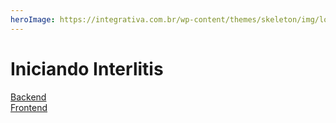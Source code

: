 ```yaml
---
heroImage: https://integrativa.com.br/wp-content/themes/skeleton/img/logo2.png
---
```



# Iniciando Interlitis

[Backend](/docs/interlitis/backend) <br/>
[Frontend](/docs/interlitis/frontend) 